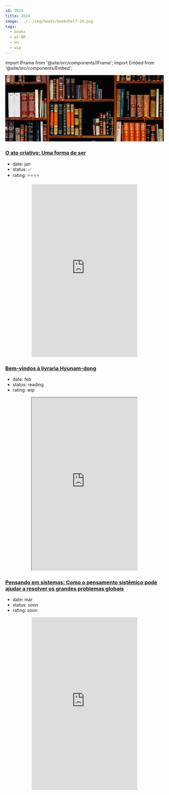 ```yaml
---
id: 2024
title: 2024
image: ../../img/heads/bookshelf-24.png
tags:
  - books
  - pt-BR
  - en
  - wip
---
```


import IFrame from '@site/src/components/IFrame';
import Embed from '@site/src/components/Embed';

<div align="center">
<img width="720" src="../../img/heads/bookshelf-24.png" />
</div>

### [O ato criativo: Uma forma de ser](https://www.amazon.com.br/ato-criativo-Uma-forma-ser/dp/6555646748)

- date: jan
- status: ✅
- rating: ⭐⭐⭐⭐

<p align="center">
<IFrame sandbox="allow-scripts allow-same-origin allow-popups" width="336" height="550" frameborder="0" allowfullscreen src="https://ler.amazon.com.br/kp/card?asin=B0C8BF2GL6&preview=inline&linkCode=kpe&ref_=cm_sw_r_kb_dp_Q22CKX9QQ1TD6YVAYD6V" ></IFrame>
</p>

### [Bem-vindos à livraria Hyunam-dong](https://www.amazon.com.br/ato-criativo-Uma-forma-ser/dp/6555646748)

- date: feb
- status: reading
- rating: wip

<p align="center">
<IFrame sandbox="allow-scripts allow-same-origin allow-popups" width="336" height="550" frameborder="10" allowfullscreen src="https://ler.amazon.com.br/kp/card?asin=B0CCSJFPM1&preview=inline&linkCode=kpe&ref_=cm_sw_r_kb_dp_CCKV1HJG9CWXYZFV4AB7" ></IFrame>
</p>

### [Pensando em sistemas: Como o pensamento sistêmico pode ajudar a resolver os grandes problemas globais](https://www.amazon.com.br/Pensando-sistemas-pensamento-sist%C3%AAmico-problemas/dp/6555644524/ref=sr_1_1?crid=3TVZ0LADFD30M&dib=eyJ2IjoiMSJ9.xganMbUaZat8iPGTsA2ur2qvfwU09U9g0Qo2dlXaiXePHATv5IU3WKYexvTw_HWyIoN8hJE0oIbfKV2QYSOTVk14-ZnQ9jjSSao6wS-6d6dkaomkZRxXZgZyq_TcpnWUE7EUOPv5D_GK4z0Sphn52xKqWcN7AEVPX7AH617jpqTNLjx2mt0648YlWyxoWFuK84PNaEIMORbta7JNHPPHcTyYPEnLnrckX7sytTJ--to.cUFbeslcCzxgCCM-woNwsHnWXrTrzrSoK7NOxdv66Gs&dib_tag=se&keywords=pensando+em+sistemas&qid=1708956170&s=books&sprefix=pensando+em+sis%2Cstripbooks%2C221&sr=1-1)

- date: mar
- status: soon
- rating: soon

<p align="center">
<IFrame sandbox="allow-scripts allow-same-origin allow-popups" width="336" height="550" frameborder="0" allowfullscreen src="https://ler.amazon.com.br/kp/card?asin=B0B9Q54T6F&preview=inline&linkCode=kpe&ref_=cm_sw_r_kb_dp_0G70KWFQB1TNYDJYY9CM" ></IFrame>
</p>